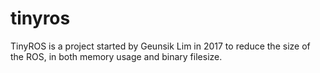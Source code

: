 # tinyros
TinyROS is a project started by Geunsik Lim in 2017 to reduce the size of the ROS, in both memory usage and binary filesize.
